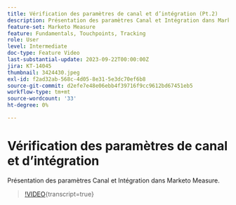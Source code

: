 ```yaml
---
title: Vérification des paramètres de canal et d’intégration (Pt.2)
description: Présentation des paramètres Canal et Intégration dans Marketo Measure.
feature-set: Marketo Measure
feature: Fundamentals, Touchpoints, Tracking
role: User
level: Intermediate
doc-type: Feature Video
last-substantial-update: 2023-09-22T00:00:00Z
jira: KT-14045
thumbnail: 3424430.jpeg
exl-id: f2ad32ab-568c-4d05-8e31-5e3dc70ef6b8
source-git-commit: d2efe7e48e06ebb4f39716f9cc9612bd67451eb5
workflow-type: tm+mt
source-wordcount: '33'
ht-degree: 0%

---
```


# Vérification des paramètres de canal et d’intégration

Présentation des paramètres Canal et Intégration dans Marketo Measure.

>[!VIDEO](https://video.tv.adobe.com/v/3452373/?learn=on&captions=fre_fr){transcript=true}
